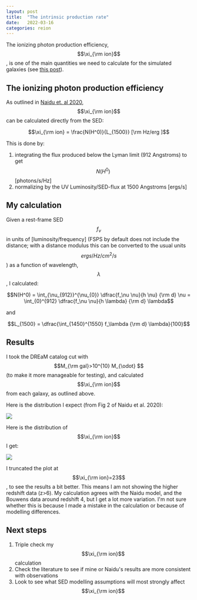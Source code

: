 ```yaml
---
layout: post
title:  "The intrinsic production rate"
date:   2022-03-16
categories: reion
---
```


The ionizing photon production efficiency, $$\xi_{\rm ion}$$, is one of the main quantities we need to calculate for the simulated galaxies (see <a href="https://ndrakos.github.io/blog/reion/Reionization_Modelling/">this post</a>).

## The ionizing photon production efficiency

As outlined in <a href="https://ui.adsabs.harvard.edu/abs/2020ApJ...892..109N/abstract">Naidu et. al 2020</a>, $$\xi_{\rm ion}$$ can be calculated directly from the SED:

$$\xi_{\rm ion} = \frac{N(H^0)}{L_{1500}} [\rm Hz/erg ]$$

This is done by:
1. integrating the flux produced below the Lyman limit (912 Angstroms) to get $$N(H^0)$$ [photons/s/Hz]
2. normalizing by the UV Luminosity/SED-flux at 1500 Angstroms [ergs/s]


## My calculation

Given a rest-frame SED $$f_{\nu}$$ in units of [luminosity/frequency] (FSPS by default does not include the distance; with a distance modulus this can be converted to the usual units $$ergs/Hz/cm^2/s$$) as a function of wavelength, $$\lambda$$, I calculated:

$$N(H^0) = \int_{\nu_{912}}^{\nu_{0}} \dfrac{f_\nu \nu}{h \nu}  {\rm d} \nu = \int_{0}^{912} \dfrac{f_\nu \nu}{h \lambda} {\rm d} \lambda$$

and

$$L_{1500} = \dfrac{\int_{1450}^{1550} f_\lambda {\rm d} \lambda}{100}$$


## Results

I took the DREaM catalog cut with $$M_{\rm gal}>10^{10} M_{\odot} $$ (to make it more manageable for testing), and calculated $$\xi_{\rm ion}$$ from each galaxy, as outlined above.

Here is the distribution I expect (from Fig 2 of Naidu et al. 2020):

<img src="{{ site.baseurl }}/assets/plots/20220316_naidufig2.png">

Here is the distribution of $$\xi_{\rm ion}$$ I get:

<img src="{{ site.baseurl }}/assets/plots/20220316_xi_ion.png">

I truncated the plot at $$\xi_{\rm ion}=23$$, to see the results a bit better. This means I am not showing the higher redshift data (z>6). My calculation agrees with the Naidu model, and the Bouwens data around redshift 4, but I get a lot more variation. I'm not sure whether this is because I made a mistake in the calculation or because of modelling differences.

## Next steps

1. Triple check my $$\xi_{\rm ion}$$ calculation
2. Check the literature to see if mine or Naidu's results are more consistent with observations
3. Look to see what SED modelling assumptions will most strongly affect $$\xi_{\rm ion}$$
